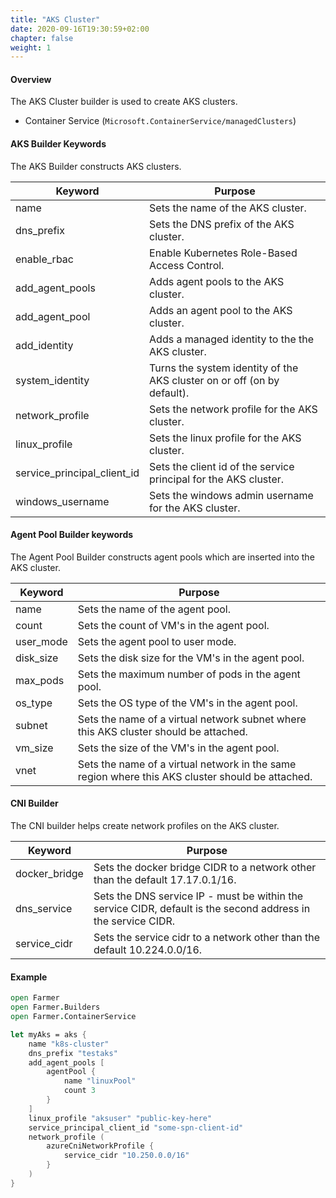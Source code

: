 ```yaml
---
title: "AKS Cluster"
date: 2020-09-16T19:30:59+02:00
chapter: false
weight: 1
---
```


#### Overview
The AKS Cluster builder is used to create AKS clusters.

* Container Service (`Microsoft.ContainerService/managedClusters`)

#### AKS Builder Keywords
The AKS Builder constructs AKS clusters.

| Keyword | Purpose |
|-|-|
| name | Sets the name of the AKS cluster. |
| dns_prefix | Sets the DNS prefix of the AKS cluster. |
| enable_rbac | Enable Kubernetes Role-Based Access Control. |
| add_agent_pools | Adds agent pools to the AKS cluster. |
| add_agent_pool | Adds an agent pool to the AKS cluster. |
| add_identity | Adds a managed identity to the the AKS cluster. |
| system_identity | Turns the system identity of the AKS cluster on or off (on by default). |
| network_profile | Sets the network profile for the AKS cluster. |
| linux_profile | Sets the linux profile for the AKS cluster. |
| service_principal_client_id | Sets the client id of the service principal for the AKS cluster. |
| windows_username | Sets the windows admin username for the AKS cluster. |

#### Agent Pool Builder keywords
The Agent Pool Builder constructs agent pools which are inserted into the AKS cluster.

| Keyword | Purpose |
|-|-|
| name | Sets the name of the agent pool. |
| count | Sets the count of VM's in the agent pool. |
| user_mode | Sets the agent pool to user mode. |
| disk_size | Sets the disk size for the VM's in the agent pool. |
| max_pods | Sets the maximum number of pods in the agent pool. |
| os_type | Sets the OS type of the VM's in the agent pool. |
| subnet | Sets the name of a virtual network subnet where this AKS cluster should be attached. |
| vm_size | Sets the size of the VM's in the agent pool. |
| vnet | Sets the name of a virtual network in the same region where this AKS cluster should be attached. |

#### CNI Builder
The CNI builder helps create network profiles on the AKS cluster.

| Keyword | Purpose |
|-|-|
| docker_bridge | Sets the docker bridge CIDR to a network other than the default 17.17.0.1/16. |
| dns_service | Sets the DNS service IP - must be within the service CIDR, default is the second address in the service CIDR. |
| service_cidr | Sets the service cidr to a network other than the default 10.224.0.0/16. |

#### Example
```fsharp
open Farmer
open Farmer.Builders
open Farmer.ContainerService

let myAks = aks {
    name "k8s-cluster"
    dns_prefix "testaks"
    add_agent_pools [
        agentPool {
            name "linuxPool"
            count 3
        }
    ]
    linux_profile "aksuser" "public-key-here"
    service_principal_client_id "some-spn-client-id"
    network_profile (
        azureCniNetworkProfile {
            service_cidr "10.250.0.0/16"
        }
    )
}

```
